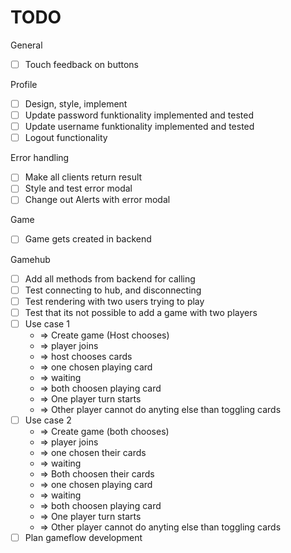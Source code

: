 # TODO

General

- [ ] Touch feedback on buttons

Profile

- [ ] Design, style, implement
- [ ] Update password funktionality implemented and tested
- [ ] Update username funktionality implemented and tested
- [ ] Logout functionality

Error handling

- [ ] Make all clients return result
- [ ] Style and test error modal
- [ ] Change out Alerts with error modal

Game

- [ ] Game gets created in backend

Gamehub

- [ ] Add all methods from backend for calling
- [ ] Test connecting to hub, and disconnecting
- [ ] Test rendering with two users trying to play
- [ ] Test that its not possible to add a game with two players
- [ ] Use case 1
  - => Create game (Host chooses)
  - => player joins
  - => host chooses cards
  - => one chosen playing card
  - => waiting
  - => both choosen playing card
  - => One player turn starts
  - => Other player cannot do anyting else than toggling cards
- [ ] Use case 2
  - => Create game (both chooses)
  - => player joins
  - => one chosen their cards
  - => waiting
  - => Both choosen their cards
  - => one chosen playing card
  - => waiting
  - => both choosen playing card
  - => One player turn starts
  - => Other player cannot do anyting else than toggling cards
- [ ] Plan gameflow development
